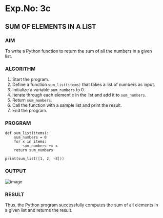 # Exp.No: 3c
## SUM OF ELEMENTS IN A LIST

### AIM  
To write a Python function to return the sum of all the numbers in a given list.

### ALGORITHM

1. Start the program.  
2. Define a function `sum_list(items)` that takes a list of numbers as input.  
3. Initialize a variable `sum_numbers` to 0.  
4. Iterate through each element `x` in the list and add it to `sum_numbers`.  
5. Return `sum_numbers`.  
6. Call the function with a sample list and print the result.  
7. End the program.

### PROGRAM

```
def sum_list(items):
    sum_numbers = 0
    for x in items:
        sum_numbers += x
    return sum_numbers

print(sum_list([1, 2, -8]))
```

### OUTPUT
![image](https://github.com/user-attachments/assets/58b2b566-7f6c-4426-8b6b-731ea293c29c)

### RESULT
Thus, the Python program successfully computes the sum of all elements in a given list and returns the result.
